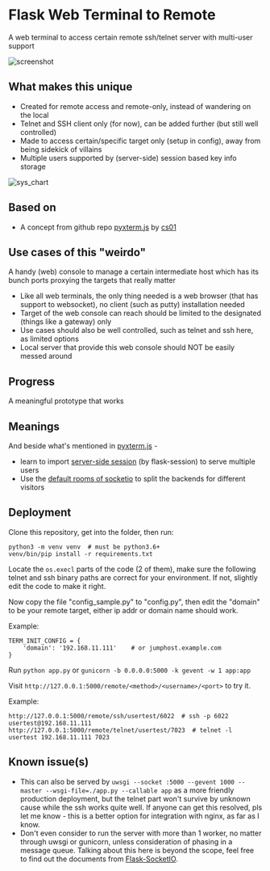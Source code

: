 # Flask Web Terminal to Remote
A web terminal to access certain remote ssh/telnet server with multi-user support

![screenshot](https://github.com/Fisherworks/flask-remote-terminal/blob/master/flask_remote_term_demo.jpg)

## What makes this unique
* Created for remote access and remote-only, instead of wandering on the local
* Telnet and SSH client only (for now), can be added further (but still well controlled)
* Made to access certain/specific target only (setup in config), away from being sidekick of villains
* Multiple users supported by (server-side) session based key info storage

![sys_chart](https://github.com/Fisherworks/flask-remote-terminal/blob/master/flask_remote_term_chart.png)

## Based on
* A concept from github repo [pyxterm.js](https://github.com/cs01/pyxterm.js) by [cs01](https://github.com/cs01)


## Use cases of this "weirdo"
A handy (web) console to manage a certain intermediate host which has its bunch ports proxying the targets that really matter
* Like all web terminals, the only thing needed is a web browser (that has support to websocket), no client (such as putty) installation needed
* Target of the web console can reach should be limited to the designated (things like a gateway) only
* Use cases should also be well controlled, such as telnet and ssh here, as limited options
* Local server that provide this web console should NOT be easily messed around


## Progress
A meaningful prototype that works

## Meanings
And beside what's mentioned in [pyxterm.js](https://github.com/cs01/pyxterm.js#why) -

* learn to import [server-side session](https://blog.miguelgrinberg.com/post/flask-socketio-and-the-user-session) (by flask-session) to serve multiple users
* Use the [default rooms of socketio](https://github.com/miguelgrinberg/Flask-SocketIO/tree/master/example) to split the backends for different visitors


## Deployment

Clone this repository, get into the folder, then run:

```
python3 -m venv venv  # must be python3.6+
venv/bin/pip install -r requirements.txt
```
Locate the `os.execl` parts of the code (2 of them), make sure the following telnet and ssh binary paths are correct for your environment. If not, slightly edit the code to make it right. 

Now copy the file "config_sample.py" to "config.py", then edit the "domain" to be your remote target, either ip addr or domain name should work.

Example:
```
TERM_INIT_CONFIG = {
    'domain': '192.168.11.111'    # or jumphost.example.com
}
```
Run `python app.py` or `gunicorn -b 0.0.0.0:5000 -k gevent -w 1 app:app`

Visit `http://127.0.0.1:5000/remote/<method>/<username>/<port>` to try it.

Example:
```
http://127.0.0.1:5000/remote/ssh/usertest/6022  # ssh -p 6022 usertest@192.168.11.111
http://127.0.0.1:5000/remote/telnet/usertest/7023  # telnet -l usertest 192.168.11.111 7023
```

## Known issue(s)
* This can also be served by `uwsgi --socket :5000 --gevent 1000 --master --wsgi-file=./app.py --callable app` as a more friendly production deployment, but the telnet part won't survive by unknown cause while the ssh works quite well. If anyone can get this resolved, pls let me know - this is a better option for integration with nginx, as far as I know.
* Don't even consider to run the server with more than 1 worker, no matter through uwsgi or gunicorn, unless consideration of phasing in a message queue. Talking about this here is beyond the scope, feel free to find out the documents from [Flask-SocketIO](https://flask-socketio.readthedocs.io/en/latest/#using-multiple-workers). 
